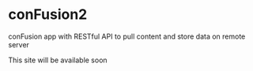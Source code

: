 # conFusion2
conFusion app with RESTful API to pull content and store data on remote server

This site will be available soon
